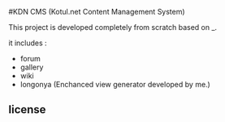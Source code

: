 #KDN CMS
(Kotul.net Content Management System)

This project is developed completely from scratch based on _.

it includes : 
* forum
* gallery
* wiki
* longonya (Enchanced view generator developed by me.)


## license
